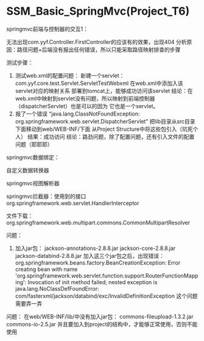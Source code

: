 # SSM_Basic_SpringMvc(Project_T6)

springmvc前端与控制器的交互1：

无法出现com.yyf.Controller.FirstController的应该有的效果，出现404
分析原因：路径问题+后端没有报出任何错误，所以只能采取路径映射排查的步骤

测试步骤：

1. 测试web.xml的配置问题：
新建一个servlet：com.yyf.core.test.Servlet.ServletTestWebxml
在web.xml中添加入该servlet对应的映射关系
部署到tomcat上，能够成功访问该servlet
结论：在web.xml中映射到servlet没有问题，所以映射到前端控制器（dispatcherServlet）也是可以的因为
它也是一个servlet。
2. 报了一个错误
“java.lang.ClassNotFoundException: org.springframework.web.servlet.DispatcherServlet”
把lib目录从src目录下面移动到web/WEB-INF/下面
从Project Structure中将这些包引入（坑死个人）
结果：成功访问
结论：路劲问题，除了配置问题，还有引入文件的配置问题（耶耶耶）


springmvc数据绑定：

自定义数据转换器

springmvc视图解析器

springmvc拦截器：使用到的接口
org.springframework.web.servlet.HandlerInterceptor

文件下载：
org.springframework.web.multipart.commons.CommonMultipartResolver



问题：
1. 加入jar包：
jackson-annotations-2.8.8.jar
jackson-core-2.8.8.jar
jackson-databind-2.8.8.jar
加入这三个jar包之后，出现错误：
org.springframework.beans.factory.BeanCreationException: 
Error creating bean with name 'org.springframework.web.servlet.function.support.RouterFunctionMapping': 
Invocation of init method failed; 
nested exception is java.lang.NoClassDefFoundError: 
com/fasterxml/jackson/databind/exc/InvalidDefinitionException
这个问题需要弄一弄

问题：
在web/WEB-INF/lib/中没有加入jar包：
commons-fileupload-1.3.2.jar
commons-io-2.5.jar
并且要加入到project的结构中，才能够正常使用，否则不能使用

